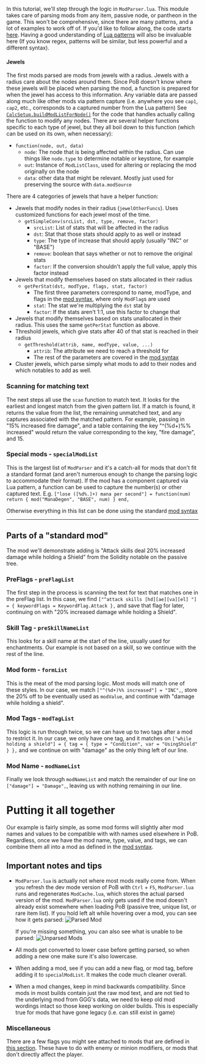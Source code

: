 In this tutorial, we'll step through the logic in `ModParser.lua`.  This module takes care of parsing mods from any item, passive node, or pantheon in the game.  This won't be comprehensive, since there are many patterns, and a lot of examples to work off of.  If you'd like to follow along, the code starts [here](../src/Modules/ModParser.lua#L3453).  Having a good understanding of [Lua patterns](https://www.lua.org/pil/20.2.html) will also be invaluable here (If you know regex, patterns will be similar, but less powerful and a different syntax).

#### Jewels
The first mods parsed are mods from jewels with a radius.  Jewels with a radius care about the nodes around them.  Since PoB doesn't know where these jewels will be placed when parsing the mod, a function is prepared for when the jewel has access to this information.  Any variable data are passed along much like other mods via pattern capture (i.e. anywhere you see `cap1`, `cap2`, etc., corresponds to a captured number from the Lua pattern)  See [`CalcSetup.buildModListForNode()`](../src/Modules/CalcSetup.lua#L76) for the code that handles actually calling the function to modify any nodes.  There are several helper functions specific to each type of jewel, but they all boil down to this function (which can be used on its own, when necessary):
- `function(node, out, data)`
  - `node`: The node that is being affected within the radius.  Can use things like `node.type` to determine notable or keystone, for example
  - `out`: Instance of `ModListClass`, used for altering or replacing the mod originally on the node
  - `data`: other data that might be relevant.  Mostly just used for preserving the source with `data.modSource`

There are 4 categories of jewels that have a helper function:
- Jewels that modify nodes in their radius (`jewelOtherFuncs`).  Uses customized functions for each jewel most of the time.
    - `getSimpleConv(srcList, dst, type, remove, factor)`
      - `srcList`: List of stats that will be affected in the radius
      - `dst`: Stat that those stats should apply to as well or instead
      - `type`: The type of increase that should apply (usually "INC" or "BASE")
      - `remove`: boolean that says whether or not to remove the original stats
      - `factor`: If the conversion shouldn't apply the full value, apply this factor instead
- Jewels that modify themselves based on stats allocated in their radius
  - `getPerStat(dst, modType, flags, stat, factor)`
    - The first three parameters correspond to name, modType, and flags in the [mod syntax](./modSyntax.md), where only `ModFlag`s are used
    - `stat`: The stat we're multiplying the `dst` stat by
    - `factor`: If the stats aren't 1:1, use this factor to change that
- Jewels that modify themselves based on stats unallocated in their radius.  This uses the same `getPerStat` function as above.
- Threshold jewels, which give stats after 40 of that stat is reached in their radius
  - `getThreshold(attrib, name, modType, value, ...)`
    - `attrib`: The attribute we need to reach a threshold for
    - The rest of the parameters are covered in the [mod syntax](./modSyntax.md)
- Cluster jewels, which parse simply what mods to add to their nodes and which notables to add as well.

### Scanning for matching text

The next steps all use the `scan` function to match text. It looks for the earliest and longest match from the given pattern list. If a match is found, it returns the value from the list, the remaining unmatched text, and any captures associated with the matched pattern.  For example, passing in "15% increased fire damage", and a table containing the key "^(%d+)%% increased" would return the value corresponding to the key, "fire damage", and 15.

### Special mods - `specialModList`
This is the largest list of `ModParser` and it's a catch-all for mods that don't fit a standard format (and aren't numerous enough to change the parsing logic to accommodate their format).  If the mod has a component captured via Lua pattern, a function can be used to capture the number(s) or other captured text.  E.g. `["lose ([%d%.]+) mana per second"] = function(num) return { mod("ManaDegen", "BASE", num) } end,`

Otherwise everything in this list can be done using the standard [mod syntax](./modSyntax.md)

***
## Parts of a "standard mod"
The mod we'll demonstrate adding is "Attack skills deal 20% increased damage while holding a Shield" from the Solidity notable on the passive tree.

### PreFlags - `preFlagList`

The first step in the process is scanning the text for text that matches one in the preFlag list.  In this case, we find `["^attack skills [hd][ae][va][el] "] = { keywordFlags = KeywordFlag.Attack },` and save that flag for later, continuing on with "20% increased damage while holding a Shield".

### Skill Tag - `preSkillNameList`

This looks for a skill name at the start of the line, usually used for enchantments.  Our example is not based on a skill, so we continue with the rest of the line.

### Mod form - `formList`

This is the meat of the mod parsing logic.  Most mods will match one of these styles.  In our case, we match `["^(%d+)%% increased"] = "INC",`, store the 20% off to be eventually used as `modValue`, and continue with "damage while holding a shield".

### Mod Tags - `modTagList`

This logic is run through twice, so we can have up to two tags after a mod to restrict it.  In our case, we only have one tag, and it matches on `["while holding a shield"] = { tag = { type = "Condition", var = "UsingShield" } },` and we continue on with "damage" as the only thing left of our line.

### Mod Name - `modNameList`
Finally we look through `modNameList` and match the remainder of our line on `["damage"] = "Damage",`, leaving us with nothing remaining in our line.

# Putting it all together #

Our example is fairly simple, as some mod forms will slightly alter mod names and values to be compatible with with names used elsewhere in PoB.  Regardless, once we have the mod name, type, value, and tags, we can combine them all into a mod as defined in the [mod syntax](./modSyntax.md).

## Important notes and tips ##

- `ModParser.lua` is actually not where most mods really come from.  When you refresh the dev mode version of PoB with `Ctrl` + `F5`, `ModParser.lua` runs and regenerates `ModCache.lua`, which stores the actual parsed version of the mod.  `ModParser.lua` only gets used if the mod doesn't already exist somewhere when loading PoB (passive tree, unique list, or rare item list).  If you hold left alt while hovering over a mod, you can see how it gets parsed: ![Parsed Mod](https://i.imgur.com/ArVupKs.png)

  If you're missing something, you can also see what is unable to be parsed: ![Unparsed Mods](https://i.imgur.com/RiIH0u4.png)

- All mods get converted to lower case before getting parsed, so when adding a new one make sure it's also lowercase.

- When adding a mod, see if you can add a new flag, or mod tag, before adding it to `specialModList`.  It makes the code much cleaner overall.

- When a mod changes, keep in mind backwards compatibility.  Since mods in most builds contain just the raw mod text, and are not tied to the underlying mod from GGG's data, we need to keep old mod wordings intact so those keep working on older builds.  This is especially true for mods that have gone legacy (i.e. can still exist in game)

### Miscellaneous

There are a few flags you might see attached to mods that are defined in [this section](../src/Modules/ModParser.lua#L3662).  These have to do with enemy or minion modifiers, or mods that don't directly affect the player.